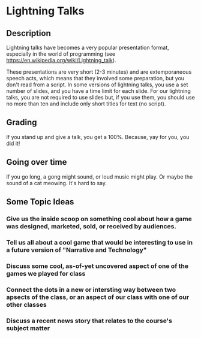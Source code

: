 # Lightning Talks

## Description

Lightning talks have becomes a very popular presentation format, especially in the world of programming (see https://en.wikipedia.org/wiki/Lightning_talk).

These presentations are very short (2-3 minutes) and are extemporaneous speech acts, which means that they involved some preparation, but you don't read from a script.
In some versions of lightning talks, you use a set number of slides, and you have a time limit for each slide. For our lightning talks, you are not required to use slides but, if you use them, you should use no more than ten and include only short titles for text (no script).

## Grading

If you stand up and give a talk, you get a 100%. Because, yay for you, you did it!

## Going over time

If you go long, a gong might sound, or loud music might play. Or maybe the sound of a cat meowing. It's hard to say.

## Some Topic Ideas

### Give us the inside scoop on something cool about how a game was designed, marketed, sold, or received by audiences. 
### Tell us all about a cool game that would be interesting to use in a future version of "Narrative and Technology"
### Discuss some cool, as-of-yet uncovered aspect of one of the games we played for class 
### Connect the dots in a new or intersting way between two apsects of the class, or an aspect of our class with one of our other classes
### Discuss a recent news story that relates to the course's subject matter

